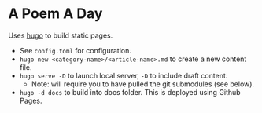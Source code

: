 # A Poem A Day

Uses [hugo](https://gohugo.io/) to build static pages.
- See `config.toml` for configuration.
- `hugo new <category-name>/<article-name>.md` to create a new content file.
- `hugo serve -D` to launch local server, `-D` to include draft content.
    - Note: will require you to have pulled the git submodules (see below).
- `hugo -d docs` to build into docs folder. This is deployed using Github Pages.